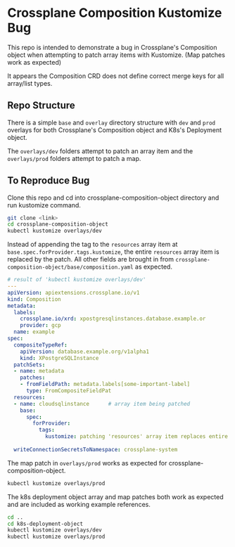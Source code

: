 # Crossplane Composition Kustomize Bug

This repo is intended to demonstrate a bug in Crossplane's Composition object when attempting to patch array items with Kustomize. (Map patches work as expected)

It appears the Composition CRD does not define correct merge keys for all array/list types.

## Repo Structure

There is a simple `base` and `overlay` directory structure with `dev` and `prod` overlays for both Crossplane's Composition object and K8s's Deployment object.

The `overlays/dev` folders attempt to patch an array item and the `overlays/prod` folders attempt to patch a map. 


## To Reproduce Bug

Clone this repo and cd into crossplane-composition-object directory and run kustomize command.
```bash
git clone <link>
cd crossplane-composition-object
kubectl kustomize overlays/dev
```
Instead of appending the tag to the `resources` array item at `base.spec.forProvider.tags.kustomize`, the entire `resources` array item is replaced by the patch. All other fields are brought in from `crossplane-composition-object/base/composition.yaml` as expected.

```yaml
# result of 'kubectl kustomize overlays/dev'
---
apiVersion: apiextensions.crossplane.io/v1
kind: Composition
metadata:
  labels:
    crossplane.io/xrd: xpostgresqlinstances.database.example.or
    provider: gcp
  name: example
spec:
  compositeTypeRef:
    apiVersion: database.example.org/v1alpha1
    kind: XPostgreSQLInstance
  patchSets:
  - name: metadata
    patches:
    - fromFieldPath: metadata.labels[some-important-label]
      type: FromCompositeFieldPat
  resources:
  - name: cloudsqlinstance      # array item being patched
    base:
      spec:
        forProvider:
          tags:
            kustomize: patching 'resources' array item replaces entire item
    
  writeConnectionSecretsToNamespace: crossplane-system
```

The map patch in `overlays/prod` works as expected for crossplane-composition-object.

```bash
kubectl kustomize overlays/prod
```
The k8s deployment object array and map patches both work as expected and are included as working example references.
```bash
cd ..
cd k8s-deployment-object
kubectl kustomize overlays/dev
kubectl kustomize overlays/prod
```